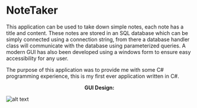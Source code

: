 # NoteTaker
This application can be used to take down simple notes, each note has a title and content. These notes are stored in an SQL database which can be simply connected using a connection string, from there a database handler class will communicate with the database using parameterized queries. A modern GUI has also been developed using a windows form to ensure easy accessibility for any user.


The purpose of this application was to provide me with some C# programming experience, this is my first ever application written in C#.

<p align="center">
    <b>GUI Design:</b> 
</p>

![alt text](https://i.imgur.com/6xNAz07.png)
